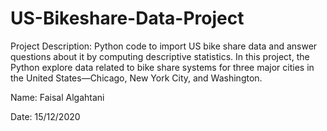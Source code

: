 # US-Bikeshare-Data-Project

Project Description:  Python code to import US bike share data and answer questions about it by computing descriptive statistics. In this project, the Python explore data related to bike share systems for three major cities in the United States—Chicago, New York City, and Washington. 

Name: Faisal Algahtani

Date: 15/12/2020
